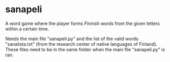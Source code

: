 # sanapeli

A word game where the player forms Finnish words from the given letters within a certain time.

Needs the main file "sanapeli.py" and the list of the valid words "sanalista.txt" (from the research center of native languages of Finland). These files need to be in the same folder when the main file "sanapeli.py" is ran.
